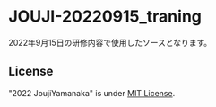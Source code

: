 # JOUJI-20220915_traning
2022年9月15日の研修内容で使用したソースとなります。

## License
"2022 JoujiYamanaka" is under [MIT License](https://en.wikipedia.org/wiki/MIT_License).
